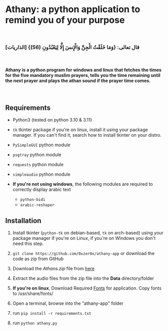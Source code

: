 # Athany: a python application to remind you of your purpose

<br>

### قال تعالى: {وَمَا خَلَقْتُ الْجِنَّ وَالْإِنسَ إِلَّا لِيَعْبُدُونِ (56)} \[الذاريات]

<br>
 
#### Athany is a python program for windows and linux that fetches the times for the five mandatory muslim prayers, tells you the time remaining until the next prayer and plays the athan sound if the prayer time comes.
 
<br>
 
## Requirements
 
- Python3 (tested on python 3.10 & 3.11)

- `tk` tkinter package if you're on linux, install it using your package manager. If you can't find it, search how to install tkinter on your distro.

- `PySimpleGUI` python module

- `psgtray` python module

- `requests` python module

- `simpleaudio` python module

- **If you're not using windows**, the following modules are required to correctly display arabic text
  - `python-bidi`
  - `arabic-reshaper`

## Installation

1. Install tkinter (`python-tk` on debian-based, `tk` on arch-based) using your package manager if you're on Linux, if you're on Windows you don't need this step.

2. `git clone https://github.com/0xzer0x/athany-app` or download the code as zip from GitHub

3. Download the _Athans.zip_ file from [here](https://drive.google.com/file/d/1AKKsRSePFuPBuzRieIB8hZjAZ7ywzimc/view?usp=sharing)

4. Extract the audio files from the zip file into the **Data** directory/folder

5. **If you're on linux**, Download Required [Fonts](https://drive.google.com/file/d/1rTb6EHN6WFZjVJLiFJN3YbMqsdAqZtnf/view?usp=sharing) for application. Copy fonts to /usr/share/fonts/

6. Open a terminal, browse into the "athany-app" folder

7. run `pip install -r requirements.txt`

8. run `python athany.py`
